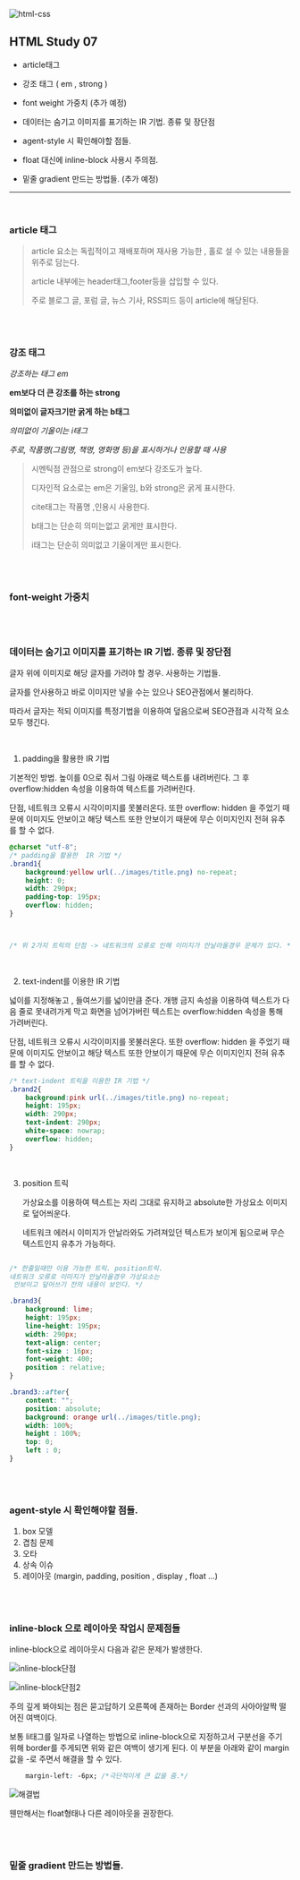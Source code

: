![html-css](https://user-images.githubusercontent.com/31315644/64251759-3252cb00-cf54-11e9-88f9-922505f9789e.jpeg)

## HTML Study 07

- article태그

- 강조 태그 ( em , strong )

- font weight 가중치 (추가 예정)

- 데이터는 숨기고 이미지를 표기하는 IR 기법. 종류 및 장단점

- agent-style 시 확인해야할 점들.

- float 대신에 inline-block 사용시 주의점.

- 밑줄 gradient 만드는 방법들. (추가 예정)

  

----

<br/>

### article 태그

> article 요소는 독립적이고 재배포하며 재사용 가능한 , 홀로 설 수 있는 내용들을 위주로 담는다.
>
> article 내부에는 header태그,footer등을 삽입할 수 있다.
>
> 주로 블로그 글, 포럼 글, 뉴스 기사, RSS피드 등이 article에 해당된다.

<br/><br/>

### 강조 태그

<em> 강조하는 태그 em </em>

<strong> em보다 더 큰 강조를 하는 strong </strong>

<b> 의미없이 글자크기만 굵게 하는 b태그 </b>

<i>의미없이 기울이는 i태그</i>

<cite> 주로, 작품명(그림명, 책명, 영화명 등)을 표시하거나 인용할 때 사용 </cite>

> 시멘틱점 관점으로 strong이 em보다 강조도가 높다.
>
> 디자인적 요소로는 em은 기울임, b와 strong은 굵게 표시한다.
>
> cite태그는 작품명 ,인용시 사용한다.
>
> b태그는 단순히 의미는없고 굵게만 표시한다.
>
> i태그는 단순히 의미없고 기울이게만 표시한다.

<br/><br/>

### font-weight 가중치

<br/><br/>

### 데이터는 숨기고 이미지를 표기하는 IR 기법. 종류 및 장단점

 글자 위에 이미지로 해당 글자를 가려야 할 경우. 사용하는 기법들. 

글자를 안사용하고 바로 이미지만 넣을 수는 있으나 SEO관점에서 불리하다.

따라서 글자는 적되 이미지를 특정기법을 이용하여 덮음으로써 SEO관점과 시각적 요소 모두 챙긴다.

<br/>

1.  padding을 활용한  IR 기법 

 기본적인 방법. 높이를 0으로 줘서 그림 아래로 텍스트를 내려버린다. 그 후 overflow:hidden 속성을 이용하여 텍스트를 가려버린다.

단점, 네트워크 오류시 시각이미지를 못불러온다. 또한 overflow: hidden 을 주었기 때문에 이미지도 안보이고 해당 텍스트 또한 안보이기 때문에 무슨 이미지인지 전혀 유추를 할 수 없다.

~~~~css
@charset "utf-8";
/* padding을 활용한  IR 기법 */
.brand1{
    background:yellow url(../images/title.png) no-repeat;
    height: 0;
    width: 290px;
    padding-top: 195px;
    overflow: hidden;
}



/* 위 2가지 트릭의 단점 -> 네트워크의 오류로 인해 이미지가 안날라올경우 문제가 있다. */

~~~~

<br/>

2. text-indent를 이용한 IR 기법

  넓이를 지정해놓고 , 들여쓰기를 넓이만큼 준다. 개행 금지 속성을 이용하여 텍스트가 다음 줄로 못내려가게 막고 화면을 넘어가버린 텍스트는 overflow:hidden 속성을 통해 가려버린다.

단점, 네트워크 오류시 시각이미지를 못불러온다. 또한 overflow: hidden 을 주었기 때문에 이미지도 안보이고 해당 텍스트 또한 안보이기 때문에 무슨 이미지인지 전혀 유추를 할 수 없다.

~~~~css
/* text-indent 트릭을 이용한 IR 기법 */
.brand2{
    background:pink url(../images/title.png) no-repeat;
    height: 195px;
    width: 290px;
    text-indent: 290px;
    white-space: nowrap;
    overflow: hidden;
}
~~~~

<br/>

3. position 트릭

   가상요소를 이용하여 텍스트는 자리 그대로 유지하고 absolute한 가상요소 이미지로 덮어씌운다.

   네트워크 에러시 이미지가 안날라와도 가려져있던 텍스트가 보이게 됨으로써 무슨 텍스트인지 유추가 가능하다.

~~~~css

/* 한줄일때만 이용 가능한 트릭. position트릭. 
네트워크 오류로 이미지가 안날라올경우 가상요소는
 안보이고 덮어쓰기 전의 내용이 보인다. */

.brand3{
    background: lime;
    height: 195px;
    line-height: 195px; 
    width: 290px;
    text-align: center;
    font-size : 16px;
    font-weight: 400;
    position : relative;
}

.brand3::after{
    content: "";
    position: absolute;
    background: orange url(../images/title.png);
    width: 100%;
    height : 100%;
    top: 0;
    left : 0;
}
~~~~

<br/><br/>

### agent-style 시 확인해야할 점들.

1. box 모델
2. 겹침 문제
3. 오타
4. 상속 이슈
5. 레이아웃 (margin, padding, position , display , float ...)

<br/><br/>

### inline-block 으로 레이아웃 작업시 문제점들

 inline-block으로 레이아웃시 다음과 같은 문제가 발생한다.

![inline-block단점](https://user-images.githubusercontent.com/31315644/64980561-0ab91680-d8f5-11e9-8b23-ea3ee108c17c.jpg)

![inline-block단점2](https://user-images.githubusercontent.com/31315644/64980563-0db40700-d8f5-11e9-8e19-e7ddf5db0664.jpeg)



주의 깊게 봐야되는 점은 묻고답하기 오른쪽에 존재하는 Border 선과의 사아아알짝 떨어진 여백이다. 

보통 li태그를 일자로 나열하는 방법으로 inline-block으로 지정하고서 구분선을 주기 위해 border를 주게되면 위와 같은 여백이 생기게 된다. 이 부분을 아래와 같이 margin값을 -로 주면서 해결을 할 수 있다.

~~~~css
    margin-left: -6px; /*극단적이게 큰 값을 줌.*/
~~~~

![해결법](https://user-images.githubusercontent.com/31315644/64980578-0f7dca80-d8f5-11e9-8cab-07a666f8ad2b.jpeg)

 웬만해서는 float형태나 다른 레이아웃을 권장한다.

<br/><br/>

### 밑줄 gradient 만드는 방법들.

